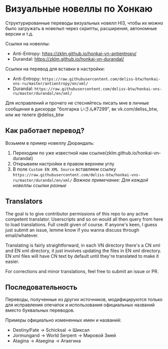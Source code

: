# Визуальные новеллы по Хонкаю
Структурированные переводы визуальных новелл HI3, чтобы их можно было загружать в новелыл через скрипты, расширения, автономные версии и т.д.

Ссылки на новеллы:
* Anti-Entropy: https://zklm.github.io/honkai-vn-antientropy/
* Durandal: https://zklm.github.io/honkai-vn-durandal/

Ссылки на перевод для вставки в настройки:
* Anti-Entropy: `https://raw.githubusercontent.com/deliss-btw/honkai-vns-ru/master/antientropy/en/xml/`
* Durandal: `https://raw.githubusercontent.com/deliss-btw/honkai-vns-ru/master/durandal/en/xml/`

Для исправлений и прочего не стесняйтесь писать мне в личные сообщения в дискорде "болгарка いさん#7299", вк vk.com/deliss_btw, или же телеге @deliss_btw

## Как работает перевод?
Возьмем в пример новеллу Дюрандаль:
1. Переходим по уже известной нам ссылке(zklm.github.io/honkai-vn-durandal)
2. Открываем настройки в правом верхнем углу
3. В поле `Custom EN XML Source` вставляем ссылку `https://raw.githubusercontent.com/deliss-btw/honkai-vns-ru/master/durandal/en/xml/`
*Важное примечание: Для каждой новеллы ссылки разные*


## Translators
The goal is to give contributor permissions of this repo to any active competent translator. Userscripts and so on would all then query from here to load translations. Full credit given of course. If anyone's keen, I guess just submit an issue, lemme know if you wanna discuss through email/whatever.

Translating is fairly straightforward, in each VN directory there's a CN xml and EN xml directory, it just involves updating the files in EN xml directory. EN xml files will have CN text by default until they're translated to make it easier.

For corrections and minor translations, feel free to submit an issue or PR.

## Последовательность
Переводы, полученные из других источников, модифицируются только для исправления опечаток и использования официальных названий вместо буквальных переводов.

Примеры официально измененных имен и названий:
* Destiny/Fate -> Schicksal -> Шиксал
* Jormungand -> World Serpent -> Мировой Змей
* Atagina -> Ataegina -> Атаегина

